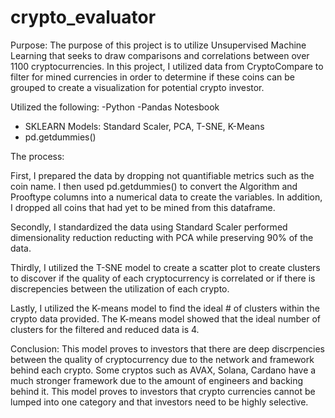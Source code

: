 # crypto_evaluator

Purpose: The purpose of this project is to utilize Unsupervised Machine Learning that seeks to draw comparisons and correlations between over 1100 cryptocurrencies.  In this project, I utilized data from CryptoCompare to filter for mined currencies in order to determine if these coins can be grouped to create a visualization for potential crypto investor.  

Utilized the following:
-Python
-Pandas Notesbook
- SKLEARN Models: Standard Scaler, PCA, T-SNE, K-Means
- pd.getdummies()


The process:

First, I prepared the data by dropping not quantifiable metrics such as the coin name.  I then used pd.getdummies() to convert the Algorithm and Prooftype columns into a numerical data to create the variables.  In addition, I dropped all coins that had yet to be mined from this dataframe.  

Secondly, I standardized the data using Standard Scaler performed dimensionality reduction reducting with PCA while preserving 90% of the data.  

Thirdly, I utilized the T-SNE model to create a scatter plot to create clusters to discover if the quality of each cryptocurrency is correlated or if there is discrepencies between the utilization of each crypto. 

Lastly, I utilized the K-means model to find the ideal # of clusters within the crypto data provided.  The K-means model showed that the ideal number of clusters for the filtered and reduced data is 4.  

Conclusion: This model proves to investors that there are deep discrpencies between the quality of cryptocurrency due to the network and framework behind each crypto.  Some cryptos such as AVAX, Solana, Cardano have a much stronger framework due to the amount of engineers and backing behind it.  This model proves to investors that crypto currencies cannot be lumped into one category and that investors need to be highly selective.  

